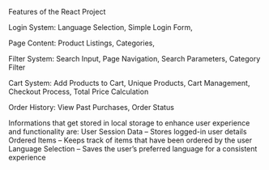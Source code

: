 Features of the React Project

Login System:
Language Selection,
Simple Login Form,

Page Content:
Product Listings,
Categories,

Filter System:
Search Input,
Page Navigation,
Search Parameters,
Category Filter


Cart System:
Add Products to Cart,
Unique Products,
Cart Management,
Checkout Process,
Total Price Calculation

Order History:
View Past Purchases,
Order Status

Informations that get stored in local storage to enhance user experience and functionality are:
User Session Data – Stores logged-in user details
Ordered Items – Keeps track of items that have been ordered by the user
Language Selection – Saves the user’s preferred language for a consistent experience
